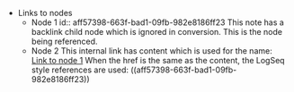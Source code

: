 - Links to nodes
  - Node 1
    id:: aff57398-663f-bad1-09fb-982e8186ff23
    This note has a backlink child node which is ignored in conversion.
    This is the node being referenced.
  - Node 2
    This internal link has content which is used for the name: [Link to node 1](aff57398-663f-bad1-09fb-982e8186ff23)
    When the href is the same as the content, the LogSeq style references are used: ((aff57398-663f-bad1-09fb-982e8186ff23))
